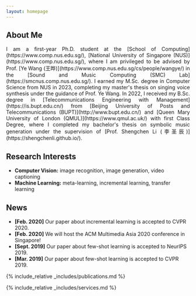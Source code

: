 ```yaml
---
layout: homepage
---
```


## About Me

<p align="justify">
I am a first-year Ph.D. student at the [School of Computing](https://www.comp.nus.edu.sg/), [National University of Singapore (NUS)](https://www.comp.nus.edu.sg/), where I am privileged to be advised by Prof. [Ye Wang (王晔)](https://www.comp.nus.edu.sg/cs/people/wangye/) in the [Sound and Music Computing (SMC) Lab](https://smcnus.comp.nus.edu.sg/). I earned my M.Sc. degree in Computer Science from NUS in 2023, completing my master's thesis on singing voice synthesis under the guidance of Prof. Ye Wang. In 2022, I received my B.Sc. degree in [Telecommunications Engineering with Management](https://is.bupt.edu.cn/) from [Beijing University of Posts and Telecommunications (BUPT)](http://www.bupt.edu.cn/) and [Queen Mary University of London (QMUL)](https://www.qmul.ac.uk/) with first Class Degree, where I completed my bachelor's thesis on symbolic music generation under the supervision of [Prof. Shengchen Li (李圣辰)](https://shengchenli.github.io/).
</p>

## Research Interests
- **Computer Vision:** image recognition, image generation, video captioning
- **Machine Learning:** meta-learning, incremental learning, transfer learning

## News

- **[Feb. 2020]** Our paper about incremental learning is accepted to CVPR 2020.
- **[Feb. 2020]** We will host the ACM Multimedia Asia 2020 conference in Singapore!
- **[Sept. 2019]** Our paper about few-shot learning is accepted to NeurIPS 2019.
- **[Mar. 2019]** Our paper about few-shot learning is accepted to CVPR 2019.

{% include_relative _includes/publications.md %}

{% include_relative _includes/services.md %}
